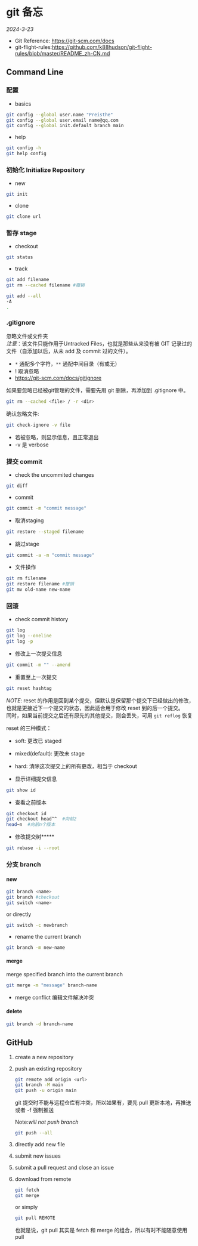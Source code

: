 # git 备忘

*2024-3-23*

- Git Reference: <https://git-scm.com/docs>
- git-flight-rules:<https://github.com/k88hudson/git-flight-rules/blob/master/README_zh-CN.md>

## Command Line

### 配置

- basics

```bash
git config --global user.name "Preisthe"
git config --global user.email name@qq.com
git config --global init.default branch main
```

- help

```bash
git config -h
git help config
```

### 初始化 Initialize Repository

- new

```bash
git init
```

- clone

```bash
git clone url
```

### 暂存 stage

- checkout

```bash
git status
```

- track

```bash
git add filename
git rm --cached filename #撤销
```

```bash
git add --all
-A
.
```

### .gitignore

忽略文件或文件夹  
*注意*：该文件只能作用于Untracked Files，也就是那些从来没有被 GIT 记录过的文件（自添加以后，从未 add 及 commit 过的文件）。

- `*` 通配多个字符，`**` 通配中间目录（有或无）
- ! 取消忽略
- <https://git-scm.com/docs/gitignore>

如果要忽略已经被git管理的文件，需要先用 git 删除，再添加到 .gitignore 中。

```bash
git rm --cached <file> / -r <dir>
```

确认忽略文件:

```bash
git check-ignore -v file
```

- 若被忽略，则显示信息，且正常退出
- -v 是 verbose

### 提交 commit

- check the uncommited changes

```bash
git diff
```

- commit

```bash
git commit -m "commit message"
```

- 取消staging

```bash
git restore --staged filename
```

- 跳过stage

```bash
git commit -a -m "commit message"
```

- 文件操作

```bash
git rm filename
git restore filename #撤销
git mv old-name new-name
```

### 回滚

- check commit history

```bash
git log
git log --oneline
git log -p
```

- 修改上一次提交信息

```bash
git commit -m "" --amend
```

- 重置至上一次提交

```bash
git reset hashtag
```

*NOTE*: reset 的作用是回到某个提交，但默认是保留那个提交下已经做出的修改，也就是更接近下一个提交的状态，因此适合用于修改 reset 到的后一个提交。  
同时，如果当前提交之后还有原先的其他提交，则会丢失，可用 `git reflog` 恢复

reset 的三种模式：

- soft: 更改已 staged
- mixed(default): 更改未 stage
- hard: 清除这次提交上的所有更改，相当于 checkout

- 显示详细提交信息

```bash
git show id
```

- 查看之前版本

```bash
git checkout id
git checkout head^^  #向前2
head~n  #向前n个版本
```

- 修改提交树**\***

```bash
git rebase -i --root
```

### 分支 branch

#### new

```bash
git branch <name>
git branch #checkout
git switch <name>
```

or directly

```bash
git switch -c newbranch
```

- rename the current branch

```bash
git branch -m new-name
```

#### merge

merge specified branch into the current branch

```bash
git merge -m "message" branch-name
```

- merge conflict 编辑文件解决冲突

#### delete

```bash
git branch -d branch-name
```

## GitHub

1. create a new repository
2. push an existing repository

    ```bash
    git remote add origin <url>
    git branch -M main
    git push -u origin main
    ```

    git 提交时不能与远程仓库有冲突，所以如果有，要先 pull 更新本地，再推送
    或者 -f 强制推送

    Note:*will not push branch*

    ```bash
    git push --all
    ```

3. directly add new file
4. submit new issues
5. submit a pull request and close an issue
6. download from remote

    ```bash
    git fetch
    git merge
    ```

    or simply

    ```bash
    git pull REMOTE
    ```

    也就是说，git pull 其实是 fetch 和 merge 的组合，所以有时不能随意使用 pull
